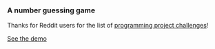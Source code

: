 ### A number guessing game

Thanks for Reddit users for the list of [programming project challenges](https://www.reddit.com/r/dailyprogrammer/wiki/challenges)!

[See the demo](tth.patrykb.pl/NumberGuessingGame/)